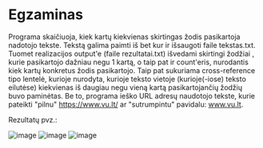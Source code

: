 # Egzaminas

Programa skaičiuoja, kiek kartų kiekvienas skirtingas žodis pasikartoja nadotojo tekste. Tekstą galima paimti iš bet kur ir išsaugoti faile tekstas.txt. Tuomet realizacijos output'e (faile rezultatai.txt) išvedami skirtingi žodžiai , kurie pasikartojo dažniau negu 1 kartą, o taip pat ir count'eris, nurodantis kiek kartų konkretus žodis pasikartojo. Taip pat sukuriama cross-reference tipo lentelė, kurioje  nurodyta, kurioje teksto vietoje (kurioje(-iose) teksto eilutėse) kiekvienas iš daugiau negu vieną kartą pasikartojančių žodžių buvo paminėtas. Be to, programa ieško URL adresų naudotojo tekste, kurie pateikti "pilnu" https://www.vu.lt/ ar "sutrumpintu" pavidalu: www.vu.lt.

Rezultatų pvz.:

![image](https://github.com/makarlozenko/Egzaminas/assets/145557353/48e5fb42-912d-4925-aa6f-de2adae0f891)
![image](https://github.com/makarlozenko/Egzaminas/assets/145557353/d09a8a62-9462-41f2-8594-91997ee9dcaf)
![image](https://github.com/makarlozenko/Egzaminas/assets/145557353/ed15e997-e172-4d40-9a4b-8b2fb5530735)


